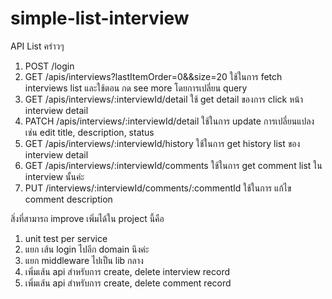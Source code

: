 # simple-list-interview


API List คร่าวๆ
1. POST /login
2. GET /apis/interviews?lastItemOrder=0&&size=20
    ใช้ในการ fetch interviews list และใช้ตอน กด see more โดยการเปลี่ยน query 
3. GET /apis/interviews/:interviewId/detail
    ใช้ get detail ของการ click หน้า interview detail
4. PATCH /apis/interviews/:interviewId/detail
   ใช้ในการ update การเปลี่ยนแปลง เช่น edit title, description, status
5. GET /apis/interviews/:interviewId/history
   ใช้ในการ get history list ของ interview detail 
6. GET /apis/interviews/:interviewId/comments
    ใช้ในการ get comment list ใน interview นั้นค่ะ
7. PUT /interviews/:interviewId/comments/:commentId
   ใช้ในการ แก้ไข comment description



สิ่งที่สามารถ improve เพิ่มได้ใน project นี้คือ
1. unit test per service
2. แยก เส้น login ไปอีก domain นึงค่ะ
3. แยก middleware ไปเป็น lib กลาง
4. เพิ่มเส้น api สำหรับการ create, delete interview record
5. เพิ่มเส้น api สำหรับการ create, delete comment record